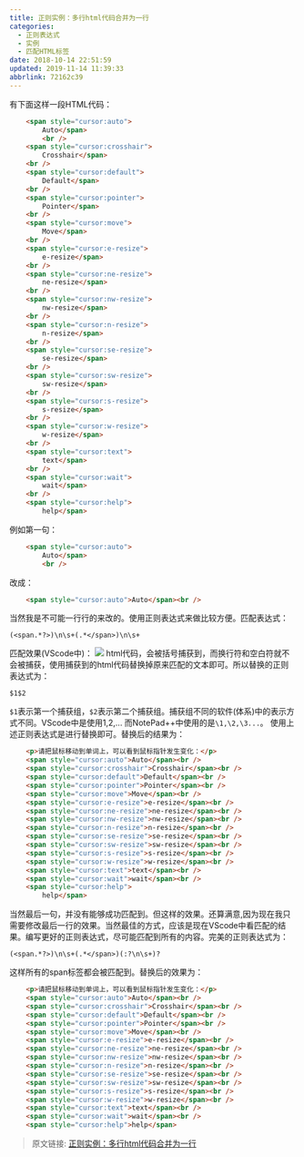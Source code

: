 ```yaml
---
title: 正则实例：多行html代码合并为一行
categories: 
  - 正则表达式
  - 实例
  - 匹配HTML标签
date: 2018-10-14 22:51:59
updated: 2019-11-14 11:39:33
abbrlink: 72162c39
---
```

有下面这样一段HTML代码：
```html
    <span style="cursor:auto">
        Auto</span>
        <br />
    <span style="cursor:crosshair">
        Crosshair</span>
    <br />
    <span style="cursor:default">
        Default</span>
    <br />
    <span style="cursor:pointer">
        Pointer</span>
    <br />
    <span style="cursor:move">
        Move</span>
    <br />
    <span style="cursor:e-resize">
        e-resize</span>
    <br />
    <span style="cursor:ne-resize">
        ne-resize</span>
    <br />
    <span style="cursor:nw-resize">
        nw-resize</span>
    <br />
    <span style="cursor:n-resize">
        n-resize</span>
    <br />
    <span style="cursor:se-resize">
        se-resize</span>
    <br />
    <span style="cursor:sw-resize">
        sw-resize</span>
    <br />
    <span style="cursor:s-resize">
        s-resize</span>
    <br />
    <span style="cursor:w-resize">
        w-resize</span>
    <br />
    <span style="cursor:text">
        text</span>
    <br />
    <span style="cursor:wait">
        wait</span>
    <br />
    <span style="cursor:help">
        help</span>
```
例如第一句：
```html
    <span style="cursor:auto">
        Auto</span>
        <br />
```
改成：
```html
    <span style="cursor:auto">Auto</span><br />
```
当然我是不可能一行行的来改的。使用正则表达式来做比较方便。匹配表达式：
```
(<span.*?>)\n\s+(.*</span>)\n\s+
```
匹配效果(VScode中)：
![](https://image-1257720033.cos.ap-shanghai.myqcloud.com/blog/%E6%AD%A3%E5%88%99%E8%A1%A8%E8%BE%BE%E5%BC%8F/%E5%BA%94%E7%94%A8/%E5%8C%B9%E9%85%8DHTML/%E5%A4%9A%E8%A1%8Chtml%E5%90%88%E5%B9%B6%E4%B8%BA%E4%B8%80%E8%A1%8C.png)
html代码，会被括号捕获到，而换行符和空白符就不会被捕获，使用捕获到的html代码替换掉原来匹配的文本即可。所以替换的正则表达式为：
```
$1$2
```
`$1`表示第一个捕获组，`$2`表示第二个捕获组。捕获组不同的软件(体系)中的表示方式不同。VScode中是使用$1,$2,... 而NotePad++中使用的是`\1,\2,\3...`。
使用上述正则表达式是进行替换即可。替换后的结果为：
```html
    <p>请把鼠标移动到单词上，可以看到鼠标指针发生变化：</p>
    <span style="cursor:auto">Auto</span><br />
    <span style="cursor:crosshair">Crosshair</span><br />
    <span style="cursor:default">Default</span><br />
    <span style="cursor:pointer">Pointer</span><br />
    <span style="cursor:move">Move</span><br />
    <span style="cursor:e-resize">e-resize</span><br />
    <span style="cursor:ne-resize">ne-resize</span><br />
    <span style="cursor:nw-resize">nw-resize</span><br />
    <span style="cursor:n-resize">n-resize</span><br />
    <span style="cursor:se-resize">se-resize</span><br />
    <span style="cursor:sw-resize">sw-resize</span><br />
    <span style="cursor:s-resize">s-resize</span><br />
    <span style="cursor:w-resize">w-resize</span><br />
    <span style="cursor:text">text</span><br />
    <span style="cursor:wait">wait</span><br />
    <span style="cursor:help">
        help</span>
```
当然最后一句，并没有能够成功匹配到。但这样的效果。还算满意,因为现在我只需要修改最后一行的效果。当然最佳的方式，应该是现在VScode中看匹配的结果。编写更好的正则表达式，尽可能匹配到所有的内容。完美的正则表达式为：
```
(<span.*?>)\n\s+(.*</span>)(:?\n\s+)?
```
这样所有的span标签都会被匹配到。替换后的效果为：
```html
    <p>请把鼠标移动到单词上，可以看到鼠标指针发生变化：</p>
    <span style="cursor:auto">Auto</span><br />
    <span style="cursor:crosshair">Crosshair</span><br />
    <span style="cursor:default">Default</span><br />
    <span style="cursor:pointer">Pointer</span><br />
    <span style="cursor:move">Move</span><br />
    <span style="cursor:e-resize">e-resize</span><br />
    <span style="cursor:ne-resize">ne-resize</span><br />
    <span style="cursor:nw-resize">nw-resize</span><br />
    <span style="cursor:n-resize">n-resize</span><br />
    <span style="cursor:se-resize">se-resize</span><br />
    <span style="cursor:sw-resize">sw-resize</span><br />
    <span style="cursor:s-resize">s-resize</span><br />
    <span style="cursor:w-resize">w-resize</span><br />
    <span style="cursor:text">text</span><br />
    <span style="cursor:wait">wait</span><br />
    <span style="cursor:help">help</span>
```

>原文链接: [正则实例：多行html代码合并为一行](https://lanlan2017.github.io/blog/72162c39/)

